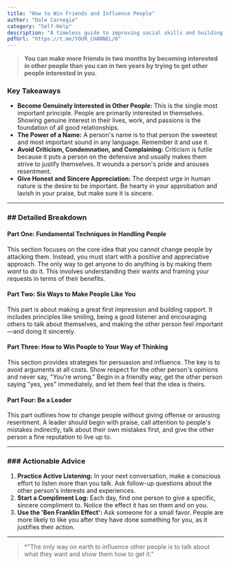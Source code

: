```yaml
---
title: "How to Win Friends and Influence People"
author: "Dale Carnegie"
category: "Self-Help"
description: "A timeless guide to improving social skills and building relationships."
pdfUrl: "https://t.me/YOUR_CHANNEL/0"
---
```

> **You can make more friends in two months by becoming interested in other people than you can in two years by trying to get other people interested in you.**

### Key Takeaways

-   **Become Genuinely Interested in Other People:** This is the single most important principle. People are primarily interested in themselves. Showing genuine interest in their lives, work, and passions is the foundation of all good relationships.
-   **The Power of a Name:** A person's name is to that person the sweetest and most important sound in any language. Remember it and use it.
-   **Avoid Criticism, Condemnation, and Complaining:** Criticism is futile because it puts a person on the defensive and usually makes them strive to justify themselves. It wounds a person's pride and arouses resentment.
-   **Give Honest and Sincere Appreciation:** The deepest urge in human nature is the desire to be important. Be hearty in your approbation and lavish in your praise, but make sure it is sincere.

---

### ## Detailed Breakdown

#### Part One: Fundamental Techniques in Handling People
This section focuses on the core idea that you cannot change people by attacking them. Instead, you must start with a positive and appreciative approach. The only way to get anyone to do anything is by making them *want* to do it. This involves understanding their wants and framing your requests in terms of their benefits.

#### Part Two: Six Ways to Make People Like You
This part is about making a great first impression and building rapport. It includes principles like smiling, being a good listener and encouraging others to talk about themselves, and making the other person feel important—and doing it sincerely.

#### Part Three: How to Win People to Your Way of Thinking
This section provides strategies for persuasion and influence. The key is to avoid arguments at all costs. Show respect for the other person's opinions and never say, "You're wrong." Begin in a friendly way, get the other person saying "yes, yes" immediately, and let them feel that the idea is theirs.

#### Part Four: Be a Leader
This part outlines how to change people without giving offense or arousing resentment. A leader should begin with praise, call attention to people's mistakes indirectly, talk about their own mistakes first, and give the other person a fine reputation to live up to.

---

### ### Actionable Advice

1.  **Practice Active Listening:** In your next conversation, make a conscious effort to listen more than you talk. Ask follow-up questions about the other person's interests and experiences.
2.  **Start a Compliment Log:** Each day, find one person to give a specific, sincere compliment to. Notice the effect it has on them and on you.
3.  **Use the 'Ben Franklin Effect':** Ask someone for a small favor. People are more likely to like you after they have done something for you, as it justifies their action.

---

> *"The only way on earth to influence other people is to talk about what they want and show them how to get it."
